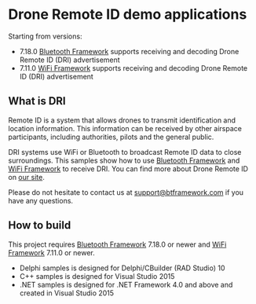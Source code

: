 # Drone Remote ID demo applications

Starting from versions:

* 7.18.0 [Bluetooth Framework](https://www.btframework.com/bluetoothframework.htm) supports receiving and decoding Drone Remote ID (DRI) advertisement
* 7.11.0 [WiFi Framework](https://www.btframework.com/wififramework.htm) supports receiving and decoding Drone Remote ID (DRI) advertisement

## What is DRI

Remote ID is a system that allows drones to transmit identification and location information. This information can be received by other airspace participants, including authorities, pilots and the general public.

DRI systems use WiFi or Bluetooth to broadcast Remote ID data to close surroundings. This samples show how to use [Bluetooth Framework](https://www.btframework.com/bluetoothframework.htm) and [WiFi Framework](https://www.btframework.com/wififramework.htm) to receive DRI. You can find more about Drone Remote ID on [our site](https://www.btframework.com/droneremoteid.htm).

Please do not hesitate to contact us at support@btframework.com if you have any questions.

## How to build

This project requires [Bluetooth Framework](https://www.btframework.com/bluetoothframework.htm) 7.18.0 or newer and [WiFi Framework](https://www.btframework.com/wififramework.htm) 7.11.0 or newer.

* Delphi samples is designed for Delphi/CBuilder (RAD Studio) 10
* C++ samples is designed for Visual Studio 2015
* .NET samples is designed for .NET Framework 4.0 and above and created in Visual Studio 2015
